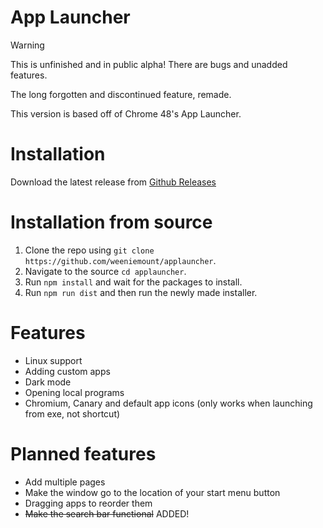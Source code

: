 # App Launcher

> [!WARNING]
This is unfinished and in public alpha! There are bugs and unadded features.

The long forgotten and discontinued feature, remade.

This version is based off of Chrome 48's App Launcher.

# Installation

Download the latest release from [Github Releases](https://github.com/weeniemount/applauncher/releases)

# Installation from source

1. Clone the repo using ``git clone https://github.com/weeniemount/applauncher``.
2. Navigate to the source ``cd applauncher``.
3. Run ``npm install`` and wait for the packages to install.
4. Run ``npm run dist`` and then run the newly made installer.

# Features
- Linux support
- Adding custom apps
- Dark mode
- Opening local programs
- Chromium, Canary and default app icons (only works when launching from exe, not shortcut)

# Planned features
- Add multiple pages
- Make the window go to the location of your start menu button
- Dragging apps to reorder them
- ~~Make the search bar functional~~ ADDED!